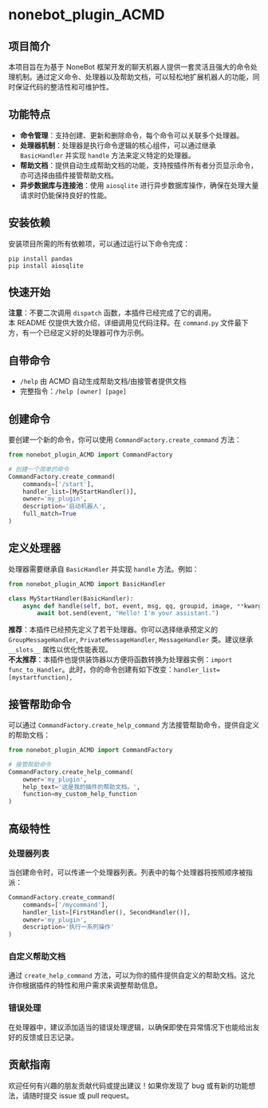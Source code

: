 # nonebot_plugin_ACMD

## 项目简介
本项目旨在为基于 NoneBot 框架开发的聊天机器人提供一套灵活且强大的命令处理机制。通过定义命令、处理器以及帮助文档，可以轻松地扩展机器人的功能，同时保证代码的整洁性和可维护性。<br>

## 功能特点
- **命令管理**：支持创建、更新和删除命令，每个命令可以关联多个处理器。<br>
- **处理器机制**：处理器是执行命令逻辑的核心组件，可以通过继承 `BasicHandler` 并实现 `handle` 方法来定义特定的处理器。<br>
- **帮助文档**：提供自动生成帮助文档的功能，支持按插件所有者分页显示命令，亦可选择由插件接管帮助文档。<br>
- **异步数据库与连接池**：使用 `aiosqlite` 进行异步数据库操作，确保在处理大量请求时仍能保持良好的性能。<br>

## 安装依赖
安装项目所需的所有依赖项，可以通过运行以下命令完成：<br>
```
pip install pandas
pip install aiosqlite
```

## 快速开始
**注意**：不要二次调用 `dispatch` 函数，本插件已经完成了它的调用。<br>
本 README 仅提供大致介绍，详细调用见代码注释。在 `command.py` 文件最下方，有一个已经定义好的处理器可作为示例。<br>

## 自带命令
- `/help` 由 ACMD 自动生成帮助文档/由接管者提供文档<br>
- 完整指令：`/help [owner] [page]`<br>

## 创建命令
要创建一个新的命令，你可以使用 `CommandFactory.create_command` 方法：<br>
```python
from nonebot_plugin_ACMD import CommandFactory

# 创建一个简单的命令
CommandFactory.create_command(
    commands=['/start'], 
    handler_list=[MyStartHandler()],
    owner='my_plugin',
    description='启动机器人',
    full_match=True
)
```

## 定义处理器
处理器需要继承自 `BasicHandler` 并实现 `handle` 方法。例如：<br>
```python
from nonebot_plugin_ACMD import BasicHandler

class MyStartHandler(BasicHandler):
    async def handle(self, bot, event, msg, qq, groupid, image, **kwargs):
        await bot.send(event, "Hello! I'm your assistant.")
```

**推荐**：本插件已经预先定义了若干处理器。你可以选择继承预定义的 `GroupMessageHandler`, `PrivateMessageHandler`, `MessageHandler` 类。建议继承 `__slots__` 属性以优化性能表现。<br>
**不太推荐**：本插件也提供装饰器以方便将函数转换为处理器实例：`import func_to_Handler`。此时，你的命令创建有如下改变：`handler_list=[mystartfunction],`<br>

## 接管帮助命令
可以通过 `CommandFactory.create_help_command` 方法接管帮助命令，提供自定义的帮助文档：<br>
```python
from nonebot_plugin_ACMD import CommandFactory

# 接管帮助命令
CommandFactory.create_help_command(
    owner='my_plugin',
    help_text='这是我的插件的帮助文档。',
    function=my_custom_help_function
)
```

## 高级特性
### 处理器列表
当创建命令时，可以传递一个处理器列表。列表中的每个处理器将按照顺序被指派：<br>
```python
CommandFactory.create_command(
    commands=['/mycommand'],
    handler_list=[FirstHandler(), SecondHandler()],
    owner='my_plugin',
    description='执行一系列操作'
)
```

### 自定义帮助文档
通过 `create_help_command` 方法，可以为你的插件提供自定义的帮助文档。这允许你根据插件的特性和用户需求来调整帮助信息。<br>

### 错误处理
在处理器中，建议添加适当的错误处理逻辑，以确保即使在异常情况下也能给出友好的反馈或日志记录。<br>

## 贡献指南
欢迎任何有兴趣的朋友贡献代码或提出建议！如果你发现了 bug 或有新的功能想法，请随时提交 issue 或 pull request。<br>